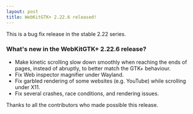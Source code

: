 ```yaml
---
layout: post
title: WebKitGTK+ 2.22.6 released!
---
```


This is a bug fix release in the stable 2.22 series.

### What's new in the WebKitGTK+ 2.22.6 release?

 - Make kinetic scrolling slow down smoothly when reaching the ends of
   pages, instead of abruptly, to better match the GTK+ behaviour.
 - Fix Web inspector magnifier under Wayland.
 - Fix garbled rendering of some websites (e.g. YouTube) while scrolling
   under X11.
 - Fix several crashes, race conditions, and rendering issues.

Thanks to all the contributors who made possible this release.